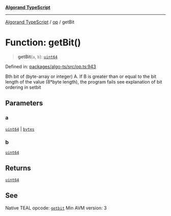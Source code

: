 [**Algorand TypeScript**](../../README.md)

***

[Algorand TypeScript](../../modules.md) / [op](../README.md) / getBit

# Function: getBit()

> **getBit**(`a`, `b`): [`uint64`](../../index/type-aliases/uint64.md)

Defined in: [packages/algo-ts/src/op.ts:943](https://github.com/algorandfoundation/puya-ts/blob/main/packages/algo-ts/src/op.ts#L943)

Bth bit of (byte-array or integer) A. If B is greater than or equal to the bit length of the value (8*byte length), the program fails
see explanation of bit ordering in setbit

## Parameters

### a

[`uint64`](../../index/type-aliases/uint64.md) | [`bytes`](../../index/type-aliases/bytes.md)

### b

[`uint64`](../../index/type-aliases/uint64.md)

## Returns

[`uint64`](../../index/type-aliases/uint64.md)

## See

Native TEAL opcode: [`getbit`](https://dev.algorand.co/reference/algorand-teal/opcodes#getbit)
Min AVM version: 3
